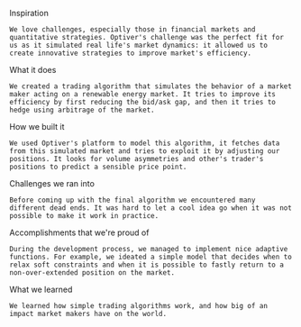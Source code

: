 Inspiration

	We love challenges, especially those in financial markets and quantitative strategies. Optiver's challenge was the perfect fit for us as it simulated real life's market dynamics: it allowed us to create innovative strategies to improve market's efficiency.

What it does

	We created a trading algorithm that simulates the behavior of a market maker acting on a renewable energy market. It tries to improve its efficiency by first reducing the bid/ask gap, and then it tries to hedge using arbitrage of the market.

How we built it

	We used Optiver's platform to model this algorithm, it fetches data from this simulated market and tries to exploit it by adjusting our positions. It looks for volume asymmetries and other's trader's positions to predict a sensible price point.

Challenges we ran into

	Before coming up with the final algorithm we encountered many different dead ends. It was hard to let a cool idea go when it was not possible to make it work in practice.

Accomplishments that we're proud of

	During the development process, we managed to implement nice adaptive functions. For example, we ideated a simple model that decides when to relax soft constraints and when it is possible to fastly return to a non-over-extended position on the market.

What we learned

	We learned how simple trading algorithms work, and how big of an impact market makers have on the world.
